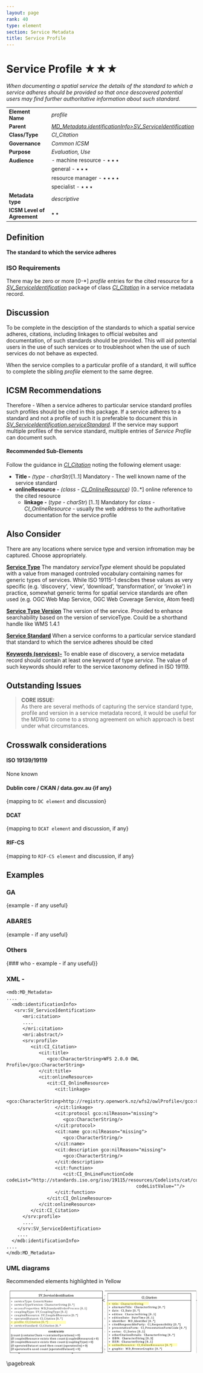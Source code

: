 ```yaml
---
layout: page
rank: 40
type: element
section: Service Metadata
title: Service Profile
---
```


# Service Profile  ★★★ 

*When documenting a spatial service the details of the standard to which a service adheres should be provided so that once descovered potential users may find further authoritative information about such standard.*

|  |  |
| --- | --- |
| **Element Name** | *profile* |
| **Parent** |  *[MD_Metadata.identificationInfo>SV_ServiceIdentification](./ServiceIdentification)* |
| **Class/Type** | *CI_Citation* |
| **Governance** |  *Common ICSM* |
| **Purpose** | *Evaluation, Use* |
| **Audience** |- machine resource - ⭑ ⭑ ⭑ |
|  | general - ⭑ ⭑ ⭑ |
|  | resource manager - ⭑ ⭑ ⭑ ⭑ |
|  | specialist - ⭑ ⭑ ⭑ |
| **Metadata type** | *descriptive* |
| **ICSM Level of Agreement** | ⭑ ⭑ |

## Definition  
**The standard to which the service adheres**

### ISO Requirements

There may be zero or more [0-\*] *profile* entries for the cited resource for a  *[SV_ServiceIdentification](./ServiceIdentification)* package of class *[CI_Citation](./class-CI_Citation)* in a service metadata record.

## Discussion  
To be complete in the desciption of the standards to which a spatial service adheres, citations, including linkages to official websites and documentation, of such standards should be provided. This will aid potential users in the use of such services or to troubleshoot when the use of such services do not behave as expected.

When the service complies to a particular profile of a standard, it will suffice to complete the sibling *profile* element to the same degree.

## ICSM Recommendations 

Therefore - When a service adheres to particular service standard profiles such profiles should be cited in this package. If a  service adheres to a standard and not a profile of such it is preferable to document this in *[SV_ServiceIdentification.serviceStandard](./ServiceStandard).* If the service may support multiple profiles of the service standard, multiple entries of *Service Profile* can document such.

#### Recommended Sub-Elements 
Follow the guidance in *[CI_Citation](./class-CI_Citation)* noting the following element usage:

- **Title -** *(type - charStr)*[1..1] Mandatory -  The well known name of the service standard
- **onlineResource -**  *(class -  [CI_OnlineResource](./class-CI_OnlineResource))* [0..\*] online reference to the cited resource
  - **linkage -** (*type - charStr*) [1..1] Mandatory for *class - CI_OnlineResource* - usually the web address to the authoritative documentation for the service profile

## Also Consider
There are any locations where service type and version infromation may be captured. Choose appropriately.

**[Service Type](./ServiceType)** The mandatory *serviceType* element should be populated with a value from managed controled vocabulary containing names for generic types of services. While ISO 19115-1 descibes these values as very specific (e.g. ‘discovery’, ‘view’, ‘download’, ‘transformation’, or ‘invoke') in practice, somewhat generic terms for spatial service standards are often used (e.g. OGC Web Map Service, OGC Web Coverage Service, Atom feed)

**[Service Type Version](./ServiceTypeVersion)** The version of the service.  Provided to enhance searchability based on the version of serviceType. Could be a shorthand handle like WMS 1.4.1

**[Service Standard](./ServiceStandard)** When a service conforms to a particular service standard that standard to which the service adheres should be cited

**[Keywords (services)-](./Keywords)**  To enable ease of discovery, a service metadata record should contain at least one keyword of type *service*. The value of such keywords should refer to the service taxonomy defined in ISO 19119.


## Outstanding Issues

> **CORE ISSUE:**  
As there are several methods of capturing the service standard type, profile and version in a service metadata record, it would be useful for the MDWG to come to a strong agreement on which approach is best under what circumstances.

## Crosswalk considerations 

#### ISO 19139/19119 
None known

#### Dublin core / CKAN / data.gov.au {if any}
{mapping to `DC element` and discussion}

#### DCAT 
{mapping to `DCAT element` and discussion, if any}

#### RIF-CS
{mapping to `RIF-CS element` and discussion, if any}


## Examples

### GA
{example - if any useful}

### ABARES
{example - if any useful}

### Others
{### who - example - if any useful}}

### XML -

```
<mdb:MD_Metadata>
....
  <mdb:identificationInfo>
   <srv:SV_ServiceIdentification>
      <mri:citation>
      ....
      </mri:citation>
      <mri:abstract/>
      <srv:profile>
         <cit:CI_Citation>
            <cit:title>
               <gco:CharacterString>WFS 2.0.0 OWL Profile</gco:CharacterString>
            </cit:title>
            <cit:onlineResource>
               <cit:CI_OnlineResource>
                  <cit:linkage>
                     <gco:CharacterString>http://registry.openwork.nz/wfs2/owlProfile</gco:CharacterString>
                  </cit:linkage>
                  <cit:protocol gco:nilReason="missing">
                     <gco:CharacterString/>
                  </cit:protocol>
                  <cit:name gco:nilReason="missing">
                     <gco:CharacterString/>
                  </cit:name>
                  <cit:description gco:nilReason="missing">
                     <gco:CharacterString/>
                  </cit:description>
                  <cit:function>
                     <cit:CI_OnLineFunctionCode codeList="http://standards.iso.org/iso/19115/resources/Codelists/cat/codelists.xml#CI_OnLineFunctionCode"
                                                codeListValue=""/>
                  </cit:function>
               </cit:CI_OnlineResource>
            </cit:onlineResource>
         </cit:CI_Citation>
      </srv:profile>
      ....
    </srv:SV_ServiceIdentification>
    ....
  </mdb:identificationInfo>
....
</mdb:MD_Metadata>
```

### UML diagrams

Recommended elements highlighted in Yellow

![Service Profile](../images/ServiceProfile.png)

\pagebreak
